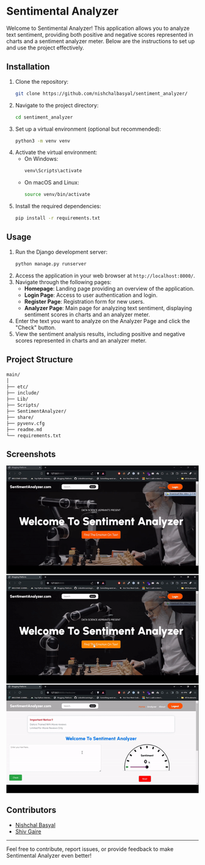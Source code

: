 # Sentimental Analyzer



Welcome to Sentimental Analyzer! This application allows you to analyze text sentiment, providing both positive and negative scores represented in charts and a sentiment analyzer meter. Below are the instructions to set up and use the project effectively.

## Installation

1. Clone the repository:
    ```bash
    git clone https://github.com/nishchalbasyal/sentiment_analyzer/
    ```
2. Navigate to the project directory:
    ```bash
    cd sentiment_analyzer
    ```
3. Set up a virtual environment (optional but recommended):
    ```bash
    python3 -m venv venv
    ```
4. Activate the virtual environment:
    - On Windows:
        ```bash
        venv\Scripts\activate
        ```
    - On macOS and Linux:
        ```bash
        source venv/bin/activate
        ```
5. Install the required dependencies:
    ```bash
    pip install -r requirements.txt
    ```

## Usage

1. Run the Django development server:
    ```bash
    python manage.py runserver
    ```
2. Access the application in your web browser at `http://localhost:8000/`.
3. Navigate through the following pages:
    - **Homepage**: Landing page providing an overview of the application.
    - **Login Page**: Access to user authentication and login.
    - **Register Page**: Registration form for new users.
    - **Analyzer Page**: Main page for analyzing text sentiment, displaying sentiment scores in charts and an analyzer meter.
4. Enter the text you want to analyze on the Analyzer Page and click the "Check" button.
5. View the sentiment analysis results, including positive and negative scores represented in charts and an analyzer meter.

## Project Structure

```
main/
│
├── etc/
├── include/
├── Lib/
├── Scripts/
├── SentimentAnalyzer/
├── share/
├── pyvenv.cfg
├── readme.md
└── requirements.txt
```

## Screenshots

![Sentimental Analyzer](demoUtils/Part1_HomePage.gif)
![Sentimental Analyzer](demoUtils/Part2_LoginPage.gif)
![Sentimental Analyzer](demoUtils/Part4_FinalDemonstration.gif)

## Contributors

- [Nishchal Basyal](https://github.com/nishchalbasyal)
- [Shiv Gaire](https://github.com/shiva-gaire1853)

---

Feel free to contribute, report issues, or provide feedback to make Sentimental Analyzer even better!
